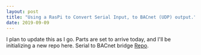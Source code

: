 ```yaml
---
layout: post
title: "Using a RasPi to Convert Serial Input, to BACnet (UDP) output."
date: 2019-09-09
---
```


I plan to update this as I go. Parts are set to arrive today, and I'll be initializing a new repo here. Serial to BACnet bridge [Repo](https://github.com/samstevenm/serial_BACnet_bridge).
